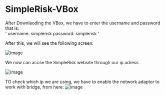 # SimpleRisk-VBox
After Downlaoding the VBox, we have to enter the username and password that is: <br>
'
username: simplerisk
password: simplerisk
'

After this, we will see the following screen:

![image](https://github.com/astral-fate/SimpleRisk-VBox/assets/63984422/c3b4233f-fa3b-43ed-affc-0c41b80abd7f)

We now can accse the SimpleRisk website through our ip adress


![image](https://github.com/astral-fate/SimpleRisk-VBox/assets/63984422/924c239f-d1d1-4fce-aa79-f62ba8eb34ae)

TO check which ip we are using, we have to enable the network adaptor to work with bridge, from here: 
![image](https://github.com/astral-fate/SimpleRisk-VBox/assets/63984422/1918f5c2-27a8-4c1a-9ddb-89259b65e53d)

